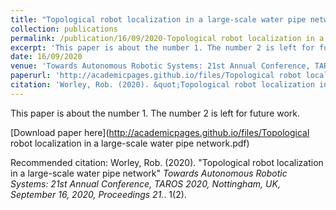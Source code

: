 ```yaml
---
title: "Topological robot localization in a large-scale water pipe network"
collection: publications
permalink: /publication/16/09/2020-Topological robot localization in a large-scale water pipe network
excerpt: 'This paper is about the number 1. The number 2 is left for future work.'
date: 16/09/2020
venue: 'Towards Autonomous Robotic Systems: 21st Annual Conference, TAROS 2020, Nottingham, UK, September 16, 2020, Proceedings 21'
paperurl: 'http://academicpages.github.io/files/Topological robot localization in a large-scale water pipe network.pdf'
citation: 'Worley, Rob. (2020). &quot;Topological robot localization in a large-scale water pipe network&quot; <i>Towards Autonomous Robotic Systems: 21st Annual Conference, TAROS 2020, Nottingham, UK, September 16, 2020, Proceedings 21.</i>. 1(2).'
---
```

This paper is about the number 1. The number 2 is left for future work.

[Download paper here](http://academicpages.github.io/files/Topological robot localization in a large-scale water pipe network.pdf)

Recommended citation: Worley, Rob. (2020). "Topological robot localization in a large-scale water pipe network" <i>Towards Autonomous Robotic Systems: 21st Annual Conference, TAROS 2020, Nottingham, UK, September 16, 2020, Proceedings 21.</i>. 1(2).